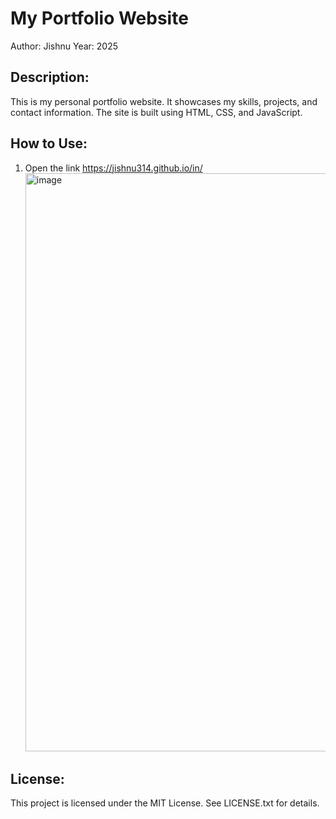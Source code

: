 My Portfolio Website
====================

Author: Jishnu
Year: 2025

Description:
------------
This is my personal portfolio website. It showcases my skills, projects, and contact information. The site is built using HTML, CSS, and JavaScript.

How to Use:
-----------
1. Open the link   https://jishnu314.github.io/in/
   <img width="1909" height="925" alt="image" src="https://github.com/user-attachments/assets/eae5a0e1-d09a-4675-8f29-2c833f9264c9" />


License:
--------
This project is licensed under the MIT License. See LICENSE.txt for details.
